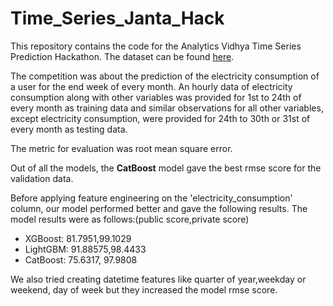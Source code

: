 # Time_Series_Janta_Hack
This repository contains the code for the Analytics Vidhya Time Series Prediction Hackathon. The dataset can be found [here](https://datahack.analyticsvidhya.com/contest/janatahack-time-series-forecasting/#About).

The competition was about the prediction of the electricity consumption of a user for the end week of every month. An hourly data of electricity consumption along with other variables was provided for 1st to 24th of every month as training data and similar observations for all other variables, except electricity consumption, were provided for 24th to 30th or 31st of every month as testing data.

The metric for evaluation was root mean square error.

Out of all the models, the **CatBoost** model gave the best rmse score for the validation data.

Before applying feature engineering on the 'electricity_consumption' column, our model performed better and gave the following results.
The model results were as follows:(public score,private score)

* XGBoost: 81.7951,99.1029
* LightGBM: 91.88575,98.4433
* CatBoost: 75.6317, 97.9808

We also tried creating datetime features like quarter of year,weekday or weekend, day of week but they increased the model rmse score.
